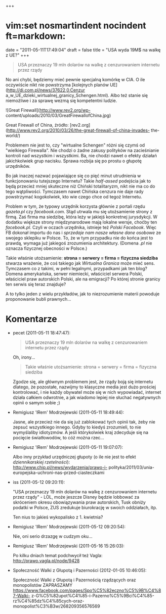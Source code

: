 +++
# vim:set nosmartindent nocindent ft=markdown:
date = "2011-05-11T17:49:04"
draft = false
title = "USA wyda 19M$ na walkę z UE?"
+++
> USA przeznaczy 19 mln dolarów na walkę z cenzurowaniem internetu przez rządy

No ani chybi, będziemy mieć pewnie specjalną komórkę w CIA. O ile oczywiście
nikt nie powstrzyma [kolejnych planów UE](http://di.com.pl/news/37622,0,Cenzur
a_w_UE_dzieki_wirtualnej_granicy_Schengen.html). Albo też stanie się
niemożliwe i za sprawę wezmą się kompetentni ludzie.

![Great Firewall](http://www.rev2.org/wp-
content/uploads/2010/03/GreatFirewallofChina.jpg)

Great Firewall of China, źródło:
[rev2.org](http://www.rev2.org/2010/03/26/the-great-firewall-of-china-invades-
the-world/)

Problemem nie jest to, czy "wirtualne Schengen" różni się czymś od "wielkiego
Firewalla". Nie chodzi o żadne zakusy polityków na zacieśnianie kontroli nad
wszystkim i wszystkimi. Ba, nie chodzi nawet o efekty działań jakichkolwiek
grup nacisku. Sprawa rozbija się po prostu o głupotę urzędników.

Bo jak inaczej nazwać pojawiające się co pięć minut utrudnienia w
funkcjonowaniu tutejszego Internetu? Takie _half-assed_ podejścia jak to będą
przecież mniej skuteczne niż Chiński totalitaryzm, nikt nie ma co do tego
wątpliwości. Tymczasem nawet Chińska cenzura nie daje rady powstrzymać
kogokolwiek, kto wie czego chce od tegoż Internetu.

Problem w tym, że typowy urzędnik korzysta głównie z portali rzędu _gazeta.pl_
czy _facebook.com_. Stąd utrwala mu się utożsamienie strony z firmą. Zaś firma
ma siedzibę, która leży w jakiejś konkretnej jurysdykcji. W dodatku większe
strony międzynarodowe mają lokalne wersje, choćby ten _facebook.pl_. Czyli w
oczach urzędnika, istnieje też _Polski Facebook_. Więc FB dokonał importu do
nas i _sprzedaje nam nasze własne dane osobowe_ ze swojego sklepiku w Polsce.
To, że w tym przypadku nie do końca jest to prawdą, wymaga już jakiegoś
zrozumienia architektury. (Domena _.pl_ nie oznacza fizycznej obecności w
Polsce.)

Takie właśnie utożsamienie: **strona = serwery = firma = fizyczna siedziba**
stwarza wrażenie, że coś takiego jak _Wirtualna Granica_ może mieć sens.
Tymczasem co z takimi, w pełni legalnymi, przypadkami jak ten blog? Domena
amerykańska, serwer niemiecki, właściciel serwera Polski, właściciel praw
autorskich Polski, ale na emigracji? Po której stronie granicy ten serwis się
teraz znajduje?

A to tylko jeden z wielu przykładów, jak to niezrozumienie materii powoduje
proponowanie bubli prawnych...

# Komentarze

* pecet (2011-05-11 18:47:47): <blockquote>   <p>USA przeznaczy 19 mln dolarów
  na walkę z cenzurowaniem internetu przez rządy</p> </blockquote>  <p>Oh,
  irony...</p>  <blockquote>   <p>Takie właśnie utożsamienie: strona = serwery =
  firma = fizyczna siedziba</p> </blockquote>  <p>Zgodze się, ale głównym
  problemem jest, że rządy boją się internetu dlatego, że pozostałe, nazwijmy to
  klasyczne media jest dużo prościej kontrolować, i nie każdy obywatel może się
  w nich wypowiadać, internet działa całkiem odwrotnie, a jak wiadomo lepiej nie
  słuchać negatywnych opinii o samym sobie ;)</p>
* Remigiusz 'lRem' Modrzejewski (2011-05-11 18:49:44): <p>Jasne, ale przecież
  nie da się już zablokować tych opinii tak, żeby nie zepsuć wszystkiego innego.
  Gdyby to kiedyś zrozumieli, to nie wymyślaliby idiotyzmów. A jeśli
  którykolwiek kraj zdecyduje się na pocięcie światłowodów, to cóż można
  rzec...</p>
* Remigiusz 'lRem' Modrzejewski (2011-05-11 19:07:07): <p>Albo inny przykład
  urzędniczej głupoty (o ile nie jest to efekt <em>dziennikarskiej
  rzetelności</em>): <a href="http://www.chip.pl/news/wydarzenia/prawo-i-
  polityka/2011/03/unia-europejska-uchroni-nas-przed-ciasteczkami"
  rel="nofollow">http://www.chip.pl/news/wydarzenia/prawo-i-
  polityka/2011/03/unia-europejska-uchroni-nas-przed-ciasteczkami</a></p>
* iss (2011-05-12 09:20:11): <p>"USA przeznaczy 19 mln dolarów na walkę z
  cenzurowaniem internetu przez rządy" - LOL, może jeszcze Disney będzie
  lobbować za skróceniem okresu obowiązywania praw autorskich, Tusk obniży
  podatki w Polsce, ZUS zredukuje biurokrację w swoich oddziałach, itp.</p>
  <p>Ten nius to jakieś wykopalisko z 1. kwietnia?</p>
* Remigiusz 'lRem' Modrzejewski (2011-05-12 09:20:54): <p>Nie, oni serio drzazgę
  w cudzym oku...</p>
* Remigiusz 'lRem' Modrzejewski (2011-05-16 15:26:03): <p>Po kilku dniach temat
  podchwycił też Vagla: <a href="http://prawo.vagla.pl/node/9428"
  rel="nofollow">http://prawo.vagla.pl/node/9428</a></p>
* Społeczność Walki z Głupotą i Pazerności (2012-01-05 10:46:05): <p>Społeczność
  Walki z Głupotą i Pazernością rządzących oraz monopolistów ZAPRASZAMY<br />
  https://www.facebook.com/pages/Spo%C5%82eczno%C5%9B%C4%87-Walki-
  z-G%C5%82upot%C4%85-i-Pazerno%C5%9Bci%C4%85-rz%C4%85dz%C4%85cych-oraz-
  monopolist%C3%B3w/268209356576569</p>
